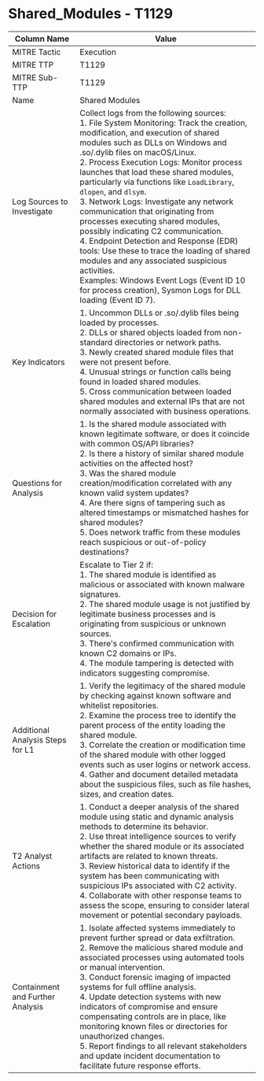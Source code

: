 # Shared_Modules - T1129

| Column Name | Value |
|-------------|-------|
| MITRE Tactic | Execution |
| MITRE TTP | T1129 |
| MITRE Sub-TTP | T1129 |
| Name | Shared Modules |
| Log Sources to Investigate | Collect logs from the following sources: <br>1. File System Monitoring: Track the creation, modification, and execution of shared modules such as DLLs on Windows and .so/.dylib files on macOS/Linux. <br>2. Process Execution Logs: Monitor process launches that load these shared modules, particularly via functions like `LoadLibrary`, `dlopen`, and `dlsym`. <br>3. Network Logs: Investigate any network communication that originating from processes executing shared modules, possibly indicating C2 communication. <br>4. Endpoint Detection and Response (EDR) tools: Use these to trace the loading of shared modules and any associated suspicious activities. <br>Examples: Windows Event Logs (Event ID 10 for process creation), Sysmon Logs for DLL loading (Event ID 7). |
| Key Indicators | 1. Uncommon DLLs or .so/.dylib files being loaded by processes. <br>2. DLLs or shared objects loaded from non-standard directories or network paths. <br>3. Newly created shared module files that were not present before. <br>4. Unusual strings or function calls being found in loaded shared modules. <br>5. Cross communication between loaded shared modules and external IPs that are not normally associated with business operations. |
| Questions for Analysis | 1. Is the shared module associated with known legitimate software, or does it coincide with common OS/API libraries? <br>2. Is there a history of similar shared module activities on the affected host? <br>3. Was the shared module creation/modification correlated with any known valid system updates? <br>4. Are there signs of tampering such as altered timestamps or mismatched hashes for shared modules? <br>5. Does network traffic from these modules reach suspicious or out-of-policy destinations? |
| Decision for Escalation | Escalate to Tier 2 if: <br>1. The shared module is identified as malicious or associated with known malware signatures. <br>2. The shared module usage is not justified by legitimate business processes and is originating from suspicious or unknown sources. <br>3. There's confirmed communication with known C2 domains or IPs. <br>4. The module tampering is detected with indicators suggesting compromise. |
| Additional Analysis Steps for L1 | 1. Verify the legitimacy of the shared module by checking against known software and whitelist repositories. <br>2. Examine the process tree to identify the parent process of the entity loading the shared module. <br>3. Correlate the creation or modification time of the shared module with other logged events such as user logins or network access. <br>4. Gather and document detailed metadata about the suspicious files, such as file hashes, sizes, and creation dates. |
| T2 Analyst Actions | 1. Conduct a deeper analysis of the shared module using static and dynamic analysis methods to determine its behavior. <br>2. Use threat intelligence sources to verify whether the shared module or its associated artifacts are related to known threats. <br>3. Review historical data to identify if the system has been communicating with suspicious IPs associated with C2 activity. <br>4. Collaborate with other response teams to assess the scope, ensuring to consider lateral movement or potential secondary payloads. |
| Containment and Further Analysis | 1. Isolate affected systems immediately to prevent further spread or data exfiltration. <br>2. Remove the malicious shared module and associated processes using automated tools or manual intervention. <br>3. Conduct forensic imaging of impacted systems for full offline analysis. <br>4. Update detection systems with new indicators of compromise and ensure compensating controls are in place, like monitoring known files or directories for unauthorized changes. <br>5. Report findings to all relevant stakeholders and update incident documentation to facilitate future response efforts. |

